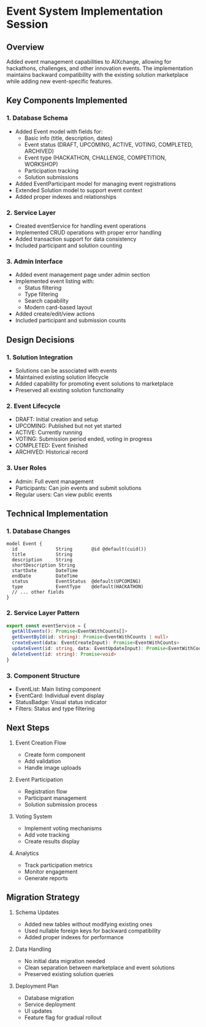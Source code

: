 # Event System Implementation Session

## Overview
Added event management capabilities to AIXchange, allowing for hackathons, challenges, and other innovation events. The implementation maintains backward compatibility with the existing solution marketplace while adding new event-specific features.

## Key Components Implemented

### 1. Database Schema
- Added Event model with fields for:
  - Basic info (title, description, dates)
  - Event status (DRAFT, UPCOMING, ACTIVE, VOTING, COMPLETED, ARCHIVED)
  - Event type (HACKATHON, CHALLENGE, COMPETITION, WORKSHOP)
  - Participation tracking
  - Solution submissions
- Added EventParticipant model for managing event registrations
- Extended Solution model to support event context
- Added proper indexes and relationships

### 2. Service Layer
- Created eventService for handling event operations
- Implemented CRUD operations with proper error handling
- Added transaction support for data consistency
- Included participant and solution counting

### 3. Admin Interface
- Added event management page under admin section
- Implemented event listing with:
  - Status filtering
  - Type filtering
  - Search capability
  - Modern card-based layout
- Added create/edit/view actions
- Included participant and submission counts

## Design Decisions

### 1. Solution Integration
- Solutions can be associated with events
- Maintained existing solution lifecycle
- Added capability for promoting event solutions to marketplace
- Preserved all existing solution functionality

### 2. Event Lifecycle
- DRAFT: Initial creation and setup
- UPCOMING: Published but not yet started
- ACTIVE: Currently running
- VOTING: Submission period ended, voting in progress
- COMPLETED: Event finished
- ARCHIVED: Historical record

### 3. User Roles
- Admin: Full event management
- Participants: Can join events and submit solutions
- Regular users: Can view public events

## Technical Implementation

### 1. Database Changes
```prisma
model Event {
  id              String       @id @default(cuid())
  title           String
  description     String
  shortDescription String
  startDate       DateTime
  endDate         DateTime
  status          EventStatus  @default(UPCOMING)
  type            EventType    @default(HACKATHON)
  // ... other fields
}
```

### 2. Service Layer Pattern
```typescript
export const eventService = {
  getAllEvents(): Promise<EventWithCounts[]>
  getEventById(id: string): Promise<EventWithCounts | null>
  createEvent(data: EventCreateInput): Promise<EventWithCounts>
  updateEvent(id: string, data: EventUpdateInput): Promise<EventWithCounts>
  deleteEvent(id: string): Promise<void>
}
```

### 3. Component Structure
- EventList: Main listing component
- EventCard: Individual event display
- StatusBadge: Visual status indicator
- Filters: Status and type filtering

## Next Steps

1. Event Creation Flow
   - Create form component
   - Add validation
   - Handle image uploads

2. Event Participation
   - Registration flow
   - Participant management
   - Solution submission process

3. Voting System
   - Implement voting mechanisms
   - Add vote tracking
   - Create results display

4. Analytics
   - Track participation metrics
   - Monitor engagement
   - Generate reports

## Migration Strategy

1. Schema Updates
   - Added new tables without modifying existing ones
   - Used nullable foreign keys for backward compatibility
   - Added proper indexes for performance

2. Data Handling
   - No initial data migration needed
   - Clean separation between marketplace and event solutions
   - Preserved existing solution queries

3. Deployment Plan
   - Database migration
   - Service deployment
   - UI updates
   - Feature flag for gradual rollout